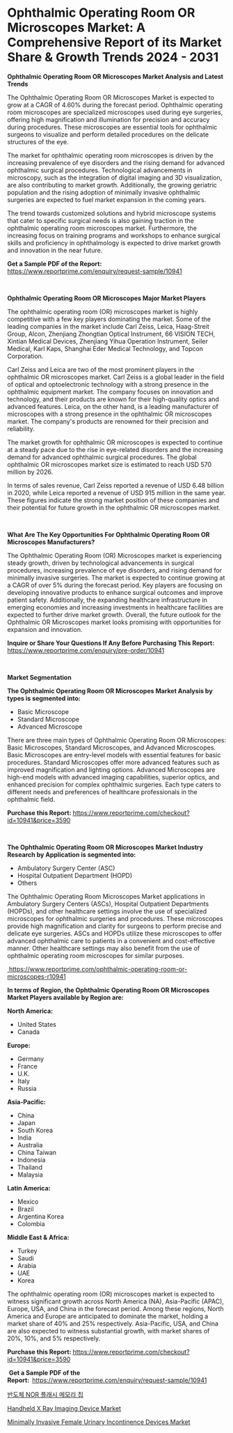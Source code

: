 <p><h1>Ophthalmic Operating Room OR Microscopes Market: A Comprehensive Report of its Market Share & Growth Trends 2024 - 2031</h1></p><p><strong>Ophthalmic Operating Room OR Microscopes Market Analysis and Latest Trends</strong></p>
<p><p>The Ophthalmic Operating Room OR Microscopes Market is expected to grow at a CAGR of 4.60% during the forecast period. Ophthalmic operating room microscopes are specialized microscopes used during eye surgeries, offering high magnification and illumination for precision and accuracy during procedures. These microscopes are essential tools for ophthalmic surgeons to visualize and perform detailed procedures on the delicate structures of the eye.</p><p>The market for ophthalmic operating room microscopes is driven by the increasing prevalence of eye disorders and the rising demand for advanced ophthalmic surgical procedures. Technological advancements in microscopy, such as the integration of digital imaging and 3D visualization, are also contributing to market growth. Additionally, the growing geriatric population and the rising adoption of minimally invasive ophthalmic surgeries are expected to fuel market expansion in the coming years.</p><p>The trend towards customized solutions and hybrid microscope systems that cater to specific surgical needs is also gaining traction in the ophthalmic operating room microscopes market. Furthermore, the increasing focus on training programs and workshops to enhance surgical skills and proficiency in ophthalmology is expected to drive market growth and innovation in the near future.</p></p>
<p><strong>Get a Sample PDF of the Report:&nbsp;</strong> <a href="https://www.reportprime.com/enquiry/request-sample/10941">https://www.reportprime.com/enquiry/request-sample/10941</a></p>
<p>&nbsp;</p>
<p><strong>Ophthalmic Operating Room OR Microscopes Major Market Players</strong></p>
<p><p>The ophthalmic operating room (OR) microscopes market is highly competitive with a few key players dominating the market. Some of the leading companies in the market include Carl Zeiss, Leica, Haag-Streit Group, Alcon, Zhenjiang Zhongtian Optical Instrument, 66 VISION TECH, Xintian Medical Devices, Zhenjiang Yihua Operation Instrument, Seiler Medical, Karl Kaps, Shanghai Eder Medical Technology, and Topcon Corporation.</p><p>Carl Zeiss and Leica are two of the most prominent players in the ophthalmic OR microscopes market. Carl Zeiss is a global leader in the field of optical and optoelectronic technology with a strong presence in the ophthalmic equipment market. The company focuses on innovation and technology, and their products are known for their high-quality optics and advanced features. Leica, on the other hand, is a leading manufacturer of microscopes with a strong presence in the ophthalmic OR microscopes market. The company's products are renowned for their precision and reliability.</p><p>The market growth for ophthalmic OR microscopes is expected to continue at a steady pace due to the rise in eye-related disorders and the increasing demand for advanced ophthalmic surgical procedures. The global ophthalmic OR microscopes market size is estimated to reach USD 570 million by 2026.</p><p>In terms of sales revenue, Carl Zeiss reported a revenue of USD 6.48 billion in 2020, while Leica reported a revenue of USD 915 million in the same year. These figures indicate the strong market position of these companies and their potential for future growth in the ophthalmic OR microscopes market.</p></p>
<p>&nbsp;</p>
<p><strong>What Are The Key Opportunities For Ophthalmic Operating Room OR Microscopes Manufacturers?</strong></p>
<p><p>The Ophthalmic Operating Room (OR) Microscopes market is experiencing steady growth, driven by technological advancements in surgical procedures, increasing prevalence of eye disorders, and rising demand for minimally invasive surgeries. The market is expected to continue growing at a CAGR of over 5% during the forecast period. Key players are focusing on developing innovative products to enhance surgical outcomes and improve patient safety. Additionally, the expanding healthcare infrastructure in emerging economies and increasing investments in healthcare facilities are expected to further drive market growth. Overall, the future outlook for the Ophthalmic OR Microscopes market looks promising with opportunities for expansion and innovation.</p></p>
<p><strong>Inquire or Share Your Questions If Any Before Purchasing This Report:</strong> <a href="https://www.reportprime.com/enquiry/pre-order/10941">https://www.reportprime.com/enquiry/pre-order/10941</a></p>
<p>&nbsp;</p>
<p><strong>Market Segmentation</strong></p>
<p><strong>The Ophthalmic Operating Room OR Microscopes Market Analysis by types is segmented into:</strong></p>
<p><ul><li>Basic Microscope</li><li>Standard Microscope</li><li>Advanced Microscope</li></ul></p>
<p><p>There are three main types of Ophthalmic Operating Room OR Microscopes: Basic Microscopes, Standard Microscopes, and Advanced Microscopes. Basic Microscopes are entry-level models with essential features for basic procedures. Standard Microscopes offer more advanced features such as improved magnification and lighting options. Advanced Microscopes are high-end models with advanced imaging capabilities, superior optics, and enhanced precision for complex ophthalmic surgeries. Each type caters to different needs and preferences of healthcare professionals in the ophthalmic field.</p></p>
<p><strong>Purchase this Report:&nbsp;</strong><a href="https://www.reportprime.com/checkout?id=10941&price=3590">https://www.reportprime.com/checkout?id=10941&price=3590</a></p>
<p>&nbsp;</p>
<p><strong>The Ophthalmic Operating Room OR Microscopes Market Industry Research by Application is segmented into:</strong></p>
<p><ul><li>Ambulatory Surgery Center (ASC)</li><li>Hospital Outpatient Department (HOPD)</li><li>Others</li></ul></p>
<p><p>The Ophthalmic Operating Room Microscopes Market applications in Ambulatory Surgery Centers (ASCs), Hospital Outpatient Departments (HOPDs), and other healthcare settings involve the use of specialized microscopes for ophthalmic surgeries and procedures. These microscopes provide high magnification and clarity for surgeons to perform precise and delicate eye surgeries. ASCs and HOPDs utilize these microscopes to offer advanced ophthalmic care to patients in a convenient and cost-effective manner. Other healthcare settings may also benefit from the use of ophthalmic operating room microscopes for similar purposes.</p></p>
<p><a href="https://www.reportprime.com/ophthalmic-operating-room-or-microscopes-r10941">&nbsp;https://www.reportprime.com/ophthalmic-operating-room-or-microscopes-r10941</a></p>
<p><strong>In terms of Region, the Ophthalmic Operating Room OR Microscopes Market Players available by Region are:</strong></p>
<p>
    <p> <strong> North America: </strong>
        <ul>
            <li>United States</li>
            <li>Canada</li>
        </ul>
        </p> 
    <p> <strong> Europe: </strong>
        <ul>
            <li>Germany</li>
            <li>France</li>
            <li>U.K.</li>
            <li>Italy</li>
            <li>Russia</li>
        </ul>
        </p> 
    <p> <strong> Asia-Pacific: </strong>
        <ul>
            <li>China</li>
            <li>Japan</li>
            <li>South Korea</li>
            <li>India</li>
            <li>Australia</li>
            <li>China Taiwan</li>
            <li>Indonesia</li>
            <li>Thailand</li>
            <li>Malaysia</li>
        </ul>
        </p> 
    <p> <strong> Latin America: </strong>
        <ul>
            <li>Mexico</li>
            <li>Brazil</li>
            <li>Argentina Korea</li>
            <li>Colombia</li>
        </ul>
        </p> 
    <p> <strong> Middle East & Africa: </strong>
        <ul>
            <li>Turkey</li>
            <li>Saudi</li>
            <li>Arabia</li>
            <li>UAE</li>
            <li>Korea</li>
        </ul>
    </p>
    </p>
<p><p>The ophthalmic operating room (OR) microscopes market is expected to witness significant growth across North America (NA), Asia-Pacific (APAC), Europe, USA, and China in the forecast period. Among these regions, North America and Europe are anticipated to dominate the market, holding a market share of 40% and 25% respectively. Asia-Pacific, USA, and China are also expected to witness substantial growth, with market shares of 20%, 10%, and 5% respectively.</p></p>
<p><strong>Purchase this Report: </strong><a href="https://www.reportprime.com/checkout?id=10941&price=3590">https://www.reportprime.com/checkout?id=10941&price=3590</a></p>
<p>&nbsp;<strong>Get a Sample PDF of the Report:&nbsp;&nbsp;</strong><a href="https://www.reportprime.com/enquiry/request-sample/10941">https://www.reportprime.com/enquiry/request-sample/10941</a></p>
<p><strong></strong></p>
<p><p><a href="https://github.com/apple8975768/Market-Research-Report-List-1/blob/main/5673386122411.md">반도체 NOR 플래시 메모리 칩</a></p><p><a href="https://github.com/pizolina/Market-Research-Report-List-5/blob/main/handheld-x-ray-imaging-device-market.md">Handheld X Ray Imaging Device Market</a></p><p><a href="https://github.com/LiamKanenood/Market-Research-Report-List-1/blob/main/minimally-invasive-female-urinary-incontinence-devices-market.md">Minimally Invasive Female Urinary Incontinence Devices Market</a></p></p>